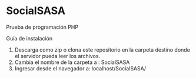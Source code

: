 # SocialSASA
Prueba de programación PHP

Guía de instalación

1. Descarga como zip o clona este repositorio en la carpeta destino donde el servidor pueda leer los archivos.
2. Cambia el nombre de la carpeta a : SocialSASA
3. Ingresar desde el navegador a: localhost/SocialSASA/

